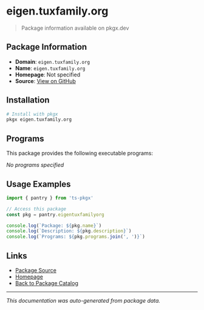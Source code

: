 # eigen.tuxfamily.org

> Package information available on pkgx.dev

## Package Information

- **Domain**: `eigen.tuxfamily.org`
- **Name**: `eigen.tuxfamily.org`
- **Homepage**: Not specified
- **Source**: [View on GitHub](https://github.com/pkgxdev/pantry/tree/main/projects/eigen.tuxfamily.org/package.yml)

## Installation

```bash
# Install with pkgx
pkgx eigen.tuxfamily.org
```

## Programs

This package provides the following executable programs:

*No programs specified*

## Usage Examples

```typescript
import { pantry } from 'ts-pkgx'

// Access this package
const pkg = pantry.eigentuxfamilyorg

console.log(`Package: ${pkg.name}`)
console.log(`Description: ${pkg.description}`)
console.log(`Programs: ${pkg.programs.join(', ')}`)
```

## Links

- [Package Source](https://github.com/pkgxdev/pantry/tree/main/projects/eigen.tuxfamily.org/package.yml)
- [Homepage](#)
- [Back to Package Catalog](../package-catalog.md)

---

*This documentation was auto-generated from package data.*
